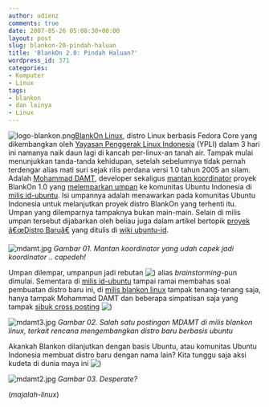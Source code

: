 ```yaml
---
author: udienz
comments: true
date: 2007-05-26 05:08:30+00:00
layout: post
slug: blankon-20-pindah-haluan
title: 'BlankOn 2.0: Pindah Haluan?'
wordpress_id: 371
categories:
- Komputer
- Linux
tags:
- blankon
- dan lainya
- Linux
---
```


![logo-blankon.png](http://majalah-linux.baliwae.com/wp-content/uploads/2007/05/logo-blankon.png)[BlankOn Linux](http://www.blankonlinux.or.id/), distro Linux berbasis Fedora Core yang dikembangkan oleh [Yayasan Penggerak Linux Indonesia](http://www.ypli.or.id/) (YPLI) dalam 3 hari ini namanya naik daun lagi di kancah per-linux-an tanah air. Tampak mulai menunjukkan tanda-tanda kehidupan, setelah sebelumnya tidak pernah terdengar alias mati suri sejak rilis perdana versi 1.0 tahun 2005 an silam. Adalah [Mohammad DAMT](http://www.mdamt.net/), developer sekaligus [mantan koordinator](http://www.blankonlinux.or.id/rilis-notes.html) proyek BlankOn 1.0 yang [melemparkan umpan](http://groups.google.com/group/id-ubuntu/browse_thread/thread/4e1f8eeb5dced654) ke komunitas Ubuntu Indonesia di [milis id-ubuntu](http://groups.google.com/group/id-ubuntu). Isi umpannya adalah menawarkan pada komunitas Ubuntu Indonesia untuk melanjutkan proyek distro BlankOn yang terhenti itu. Umpan yang dilemparnya tampaknya bukan main-main. Selain di milis umpan tersebut dijabarkan oleh beliau juga dalam artikel bertopik [proyek â€œDistro Baruâ€](http://wiki.ubuntu-id.org/mdamt/DistroBaru) yang ditulis di [wiki ubuntu-id](http://wiki.ubuntu-id.org/).



![mdamt.jpg](http://majalah-linux.baliwae.com/wp-content/uploads/2007/05/mdamt.jpg)
_Gambar 01.
Mantan koordinator yang udah capek jadi koordinator .. capedeh!_

Umpan dilempar, umpanpun jadi rebutan ![)](http://majalah-linux.baliwae.com/wp-includes/images/smilies/icon_smile.gif) alias _brainstorming_-pun dimulai. Sementara di [milis id-ubuntu](http://groups.google.com/group/id-ubuntu/) tampai ramai membahas soal pembuatan distro baru ini, di [milis blankon linux](http://groups.google.com/group/blankon) tampak tenang-tenang saja, hanya tampak Mohammad DAMT dan beberapa simpatisan saja yang tampak [sibuk cross posting](http://groups.google.com/group/BlankOn/browse_thread/thread/701933d2fead1fa7) ![)](http://majalah-linux.baliwae.com/wp-includes/images/smilies/icon_smile.gif)



![mdamt3.jpg](http://majalah-linux.baliwae.com/wp-content/uploads/2007/05/mdamt3.jpg)
_Gambar 02.
Salah satu postingan MDAMT di milis blankon linux,
terkait rencana mengembangkan distro baru berbasis ubuntu_

Akankah Blankon dilanjutkan dengan basis Ubuntu, atau komunitas Ubuntu Indonesia membuat distro baru dengan nama lain? Kita tunggu saja aksi kudeta di dunia maya ini ![)](http://majalah-linux.baliwae.com/wp-includes/images/smilies/icon_smile.gif)



![mdamt2.jpg](http://majalah-linux.baliwae.com/wp-content/uploads/2007/05/mdamt2.jpg)
_Gambar 03.
Desperate?_



(_majalah-linux_)
